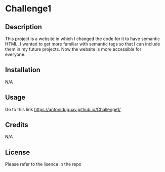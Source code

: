 # Challenge1

## Description

This project is a website in which I changed the code for it to have semantic HTML. I wanted to get more familiar with semantic tags so that I can include them in my future projects. Now the website is more accessible for everyone.

## Installation

N/A

## Usage

Go to this link https://antoniduguay.github.io/Challenge1/

## Credits

N/A

## License

Please refer to the lisence in the repo